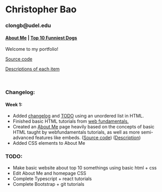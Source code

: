 <html>
  <head>
    <h1>Christopher Bao</h1>
    <h3>clongb@udel.edu</h3>
    <h4><a href="https://clongb.github.io/items/about.html">About Me</a> | <a href="https://clongb.github.io/items/top10.html">Top 10 Funniest Dogs</a></h4>
  </head>
  <body>
    <p>Welcome to my portfolio!</p>
    <p><a href="https://github.com/clongb/clongb.github.io/">Source code</a></p>
    <p><a href="https://clongb.github.io/descriptions">Descriptions of each item</a></p>
    <br />
    <h3>Changelog:</h3>
    <h4>Week 1:</h4>
      <ul>
        <li>Added <a href="https://github.com/clongb/clongb.github.io/commit/9eb8e6f90e1a2b5b9c017e60982dac6709e7aa20#diff-a48746cae70c44e7e105b594aad338ddd105c93c1cb445a40ba6aab785ba69e5">changelog</a> and <a href="https://github.com/clongb/clongb.github.io/commit/7cb830cad553d331b4ab54df1e3cc3675e7bb3cd#diff-a48746cae70c44e7e105b594aad338ddd105c93c1cb445a40ba6aab785ba69e5">TODO</a> using an unordered list in HTML.</li>
        <li>Finished basic HTML tutorials from <a href="https://runestone.academy/runestone/books/published/webfundamentals/HTML/toctree.html">web fundamentals.</a></li>
        <li>Created an <a href="https://clongb.github.io/items/about.html">About Me</a> page heavily based on the concepts of basic HTML taught by webfundamentals tutorials, as well as more semi-advanced features like embeds. (<a href="https://github.com/clongb/clongb.github.io/blob/main/items/about.md">Source code</a>) (<a href="https://clongb.github.io/descriptions#about-me">Description</a>)</li>
        <li>Added CSS elements to About Me</li>
      </ul>
    <h3>TODO:</h3>
      <ul>
        <li>Make basic website about top 10 somethings using basic html + css</li>
        <li>Edit About Me and homepage CSS</li>
        <li>Complete Typescript + react tutorials</li>
        <li>Complete Bootstrap + git tutorials</li>
      </ul>
   </body>
</html>

